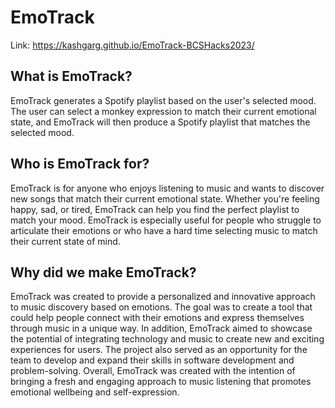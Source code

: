 # EmoTrack
Link: https://kashgarg.github.io/EmoTrack-BCSHacks2023/

## **What is EmoTrack?**
EmoTrack generates a Spotify playlist based on the user's selected mood. The user can select a monkey expression to match their current emotional state, and EmoTrack will then produce a Spotify playlist that matches the selected mood. 

## **Who is EmoTrack for?**
EmoTrack is for anyone who enjoys listening to music and wants to discover new songs that match their current emotional state. Whether you're feeling happy, sad, or tired, EmoTrack can help you find the perfect playlist to match your mood. EmoTrack is especially useful for people who struggle to articulate their emotions or who have a hard time selecting music to match their current state of mind.

## **Why did we make EmoTrack?**
EmoTrack was created to provide a personalized and innovative approach to music discovery based on emotions. The goal was to create a tool that could help people connect with their emotions and express themselves through music in a unique way. In addition, EmoTrack aimed to showcase the potential of integrating technology and music to create new and exciting experiences for users. The project also served as an opportunity for the team to develop and expand their skills in software development and problem-solving. Overall, EmoTrack was created with the intention of bringing a fresh and engaging approach to music listening that promotes emotional wellbeing and self-expression.
